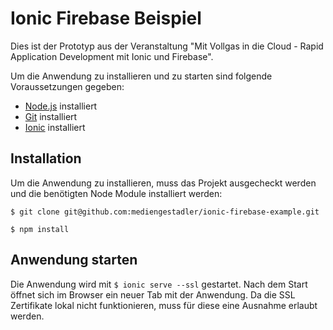 # Ionic Firebase Beispiel

Dies ist der Prototyp aus der Veranstaltung "Mit Vollgas in die Cloud - Rapid Application Development mit Ionic und Firebase". 

Um die Anwendung zu installieren und zu starten sind folgende Voraussetzungen gegeben:

- [Node.js](https://nodejs.org/en/) installiert
- [Git](https://git-scm.com/) installiert
- [Ionic](https://ionicframework.com/docs/intro/cli) installiert

## Installation

Um die Anwendung zu installieren, muss das Projekt ausgecheckt werden und die benötigten Node Module installiert werden:

`$ git clone git@github.com:mediengestadler/ionic-firebase-example.git`

`$ npm install`

## Anwendung starten

Die Anwendung wird mit `$ ionic serve --ssl` gestartet. Nach dem Start öffnet sich im Browser ein neuer Tab mit der Anwendung. Da die SSL Zertifikate lokal nicht funktionieren, muss für diese eine Ausnahme erlaubt werden.
